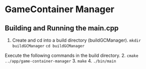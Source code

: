 # GameContainer Manager 
## Building and Running the main.cpp 
1. Create and cd into a build directory (buildGCManager).
`mkdir buildGCManager`
`cd buildGCManager`
 

Execute the following commands in the build directory. 
2. `cmake ../app/game-container-manager`
3. `make`
4. `./bin/main`